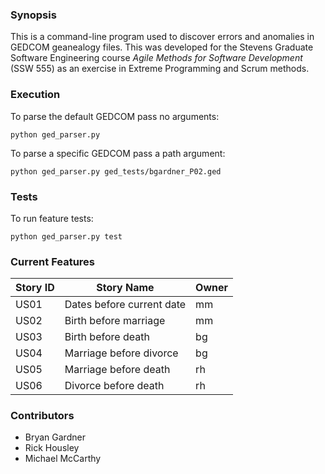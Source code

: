 ### Synopsis
This is a command-line program used to discover errors and anomalies in GEDCOM geanealogy files. This was developed for the Stevens Graduate Software Engineering course *Agile Methods for Software Development* (SSW 555) as an exercise in Extreme Programming and Scrum methods.

### Execution

To parse the default GEDCOM pass no arguments:
```
python ged_parser.py
```

To parse a specific GEDCOM pass a path argument:
```
python ged_parser.py ged_tests/bgardner_P02.ged
```

### Tests
To run feature tests:
```
python ged_parser.py test
```

### Current Features
| Story ID | Story Name                | Owner |
|----------|---------------------------|-------|
| US01     | Dates before current date | mm    |
| US02     | Birth before marriage     | mm    |
| US03     | Birth before death        | bg    |
| US04     | Marriage before divorce   | bg    |
| US05     | Marriage before death     | rh    |
| US06     | Divorce before death      | rh    |


### Contributors
+ Bryan Gardner
+ Rick Housley
+ Michael McCarthy
